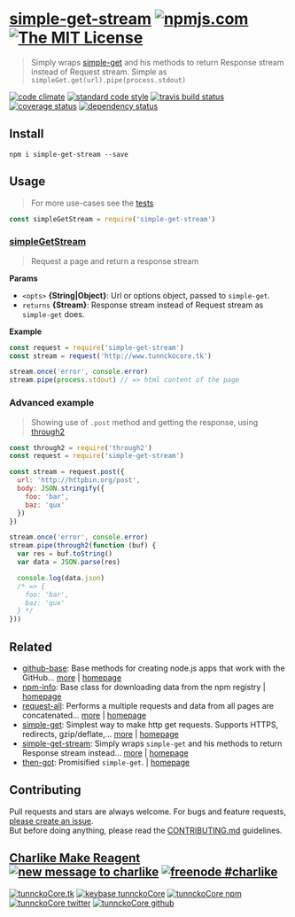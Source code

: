 # [simple-get-stream][author-www-url] [![npmjs.com][npmjs-img]][npmjs-url] [![The MIT License][license-img]][license-url] 

> Simply wraps [simple-get][] and his methods to return Response stream instead of Request stream. Simple as `simpleGet.get(url).pipe(process.stdout)`

[![code climate][codeclimate-img]][codeclimate-url] [![standard code style][standard-img]][standard-url] [![travis build status][travis-img]][travis-url] [![coverage status][coveralls-img]][coveralls-url] [![dependency status][david-img]][david-url]

## Install
```
npm i simple-get-stream --save
```

## Usage
> For more use-cases see the [tests](./test.js)

```js
const simpleGetStream = require('simple-get-stream')
```

### [simpleGetStream](index.js#L32)
> Request a page and return a response stream

**Params**

* `<opts>` **{String|Object}**: Url or options object, passed to `simple-get`.    
* `returns` **{Stream}**: Response stream instead of Request stream as `simple-get` does.  

**Example**

```js
const request = require('simple-get-stream')
const stream = request('http://www.tunnckocore.tk')

stream.once('error', console.error)
stream.pipe(process.stdout) // => html content of the page
```

### Advanced example
> Showing use of `.post` method and getting the response, using [through2][]

```js
const through2 = require('through2')
const request = require('simple-get-stream')

const stream = request.post({
  url: 'http://httpbin.org/post',
  body: JSON.stringify({
    foo: 'bar',
    baz: 'qux'
  })
})

stream.once('error', console.error)
stream.pipe(through2(function (buf) {
  var res = buf.toString()
  var data = JSON.parse(res)

  console.log(data.json) 
  /* => {
    foo: 'bar',
    baz: 'qux'
  } */
}))
```

## Related
* [github-base](https://www.npmjs.com/package/github-base): Base methods for creating node.js apps that work with the GitHub… [more](https://www.npmjs.com/package/github-base) | [homepage](https://github.com/jonschlinkert/github-base)
* [npm-info](https://www.npmjs.com/package/npm-info): Base class for downloading data from the npm registry | [homepage](https://github.com/doowb/npm-info)
* [request-all](https://www.npmjs.com/package/request-all): Performs a multiple requests and data from all pages are concatenated… [more](https://www.npmjs.com/package/request-all) | [homepage](https://github.com/tunnckocore/request-all)
* [simple-get](https://www.npmjs.com/package/simple-get): Simplest way to make http get requests. Supports HTTPS, redirects, gzip/deflate,… [more](https://www.npmjs.com/package/simple-get) | [homepage](https://github.com/feross/simple-get)
* [simple-get-stream](https://www.npmjs.com/package/simple-get-stream): Simply wraps `simple-get` and his methods to return Response stream instead… [more](https://www.npmjs.com/package/simple-get-stream) | [homepage](https://github.com/tunnckocore/simple-get-stream)
* [then-got](https://www.npmjs.com/package/then-got): Promisified `simple-get`. | [homepage](https://github.com/hybridables/then-got)

## Contributing
Pull requests and stars are always welcome. For bugs and feature requests, [please create an issue](https://github.com/tunnckoCore/simple-get-stream/issues/new).  
But before doing anything, please read the [CONTRIBUTING.md](./CONTRIBUTING.md) guidelines.

## [Charlike Make Reagent](http://j.mp/1stW47C) [![new message to charlike][new-message-img]][new-message-url] [![freenode #charlike][freenode-img]][freenode-url]

[![tunnckoCore.tk][author-www-img]][author-www-url] [![keybase tunnckoCore][keybase-img]][keybase-url] [![tunnckoCore npm][author-npm-img]][author-npm-url] [![tunnckoCore twitter][author-twitter-img]][author-twitter-url] [![tunnckoCore github][author-github-img]][author-github-url]

[simple-get]: https://github.com/feross/simple-get
[through2]: https://github.com/rvagg/through2

[npmjs-url]: https://www.npmjs.com/package/simple-get-stream
[npmjs-img]: https://img.shields.io/npm/v/simple-get-stream.svg?label=simple-get-stream

[license-url]: https://github.com/tunnckoCore/simple-get-stream/blob/master/LICENSE
[license-img]: https://img.shields.io/badge/license-MIT-blue.svg

[codeclimate-url]: https://codeclimate.com/github/tunnckoCore/simple-get-stream
[codeclimate-img]: https://img.shields.io/codeclimate/github/tunnckoCore/simple-get-stream.svg

[travis-url]: https://travis-ci.org/tunnckoCore/simple-get-stream
[travis-img]: https://img.shields.io/travis/tunnckoCore/simple-get-stream/master.svg

[coveralls-url]: https://coveralls.io/r/tunnckoCore/simple-get-stream
[coveralls-img]: https://img.shields.io/coveralls/tunnckoCore/simple-get-stream.svg

[david-url]: https://david-dm.org/tunnckoCore/simple-get-stream
[david-img]: https://img.shields.io/david/tunnckoCore/simple-get-stream.svg

[standard-url]: https://github.com/feross/standard
[standard-img]: https://img.shields.io/badge/code%20style-standard-brightgreen.svg

[author-www-url]: http://www.tunnckocore.tk
[author-www-img]: https://img.shields.io/badge/www-tunnckocore.tk-fe7d37.svg

[keybase-url]: https://keybase.io/tunnckocore
[keybase-img]: https://img.shields.io/badge/keybase-tunnckocore-8a7967.svg

[author-npm-url]: https://www.npmjs.com/~tunnckocore
[author-npm-img]: https://img.shields.io/badge/npm-~tunnckocore-cb3837.svg

[author-twitter-url]: https://twitter.com/tunnckoCore
[author-twitter-img]: https://img.shields.io/badge/twitter-@tunnckoCore-55acee.svg

[author-github-url]: https://github.com/tunnckoCore
[author-github-img]: https://img.shields.io/badge/github-@tunnckoCore-4183c4.svg

[freenode-url]: http://webchat.freenode.net/?channels=charlike
[freenode-img]: https://img.shields.io/badge/freenode-%23charlike-5654a4.svg

[new-message-url]: https://github.com/tunnckoCore/ama
[new-message-img]: https://img.shields.io/badge/ask%20me-anything-green.svg

